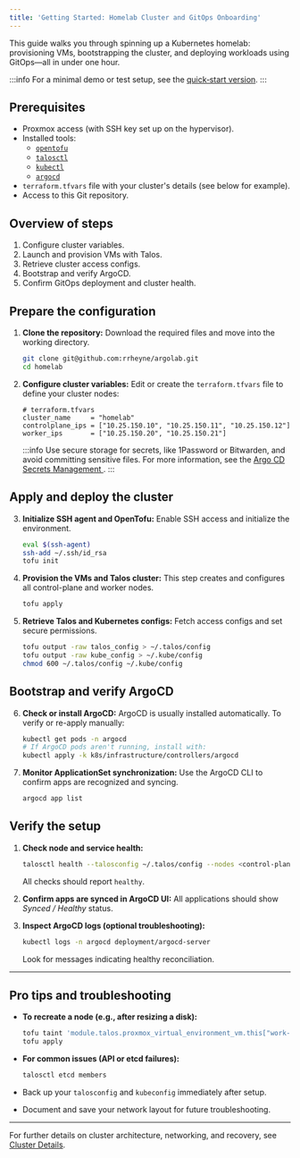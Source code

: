 ```yaml
---
title: 'Getting Started: Homelab Cluster and GitOps Onboarding'
---
```

This guide walks you through spinning up a Kubernetes homelab: provisioning VMs, bootstrapping the cluster, and deploying workloads using GitOps—all in under one hour.

:::info
For a minimal demo or test setup, see the [quick‑start version](./quick-start.md).
:::

## Prerequisites

- Proxmox access (with SSH key set up on the hypervisor).
- Installed tools:
  - [`opentofu`](https://opentofu.org/)
  - [`talosctl`](https://www.talos.dev/)
  - [`kubectl`](https://kubernetes.io/docs/tasks/tools/)
  - [`argocd`](https://argo-cd.readthedocs.io/)
- `terraform.tfvars` file with your cluster's details (see below for example).
- Access to this Git repository.

## Overview of steps

1. Configure cluster variables.
2. Launch and provision VMs with Talos.
3. Retrieve cluster access configs.
4. Bootstrap and verify ArgoCD.
5. Confirm GitOps deployment and cluster health.

## Prepare the configuration

1. **Clone the repository:**
   Download the required files and move into the working directory.

   ```bash
   git clone git@github.com:rrheyne/argolab.git
   cd homelab
   ```

2. **Configure cluster variables:**
   Edit or create the `terraform.tfvars` file to define your cluster nodes:

   ```hcl
   # terraform.tfvars
   cluster_name     = "homelab"
   controlplane_ips = ["10.25.150.10", "10.25.150.11", "10.25.150.12"]
   worker_ips       = ["10.25.150.20", "10.25.150.21"]
   ```

   :::info
   Use secure storage for secrets, like 1Password or Bitwarden, and avoid committing sensitive files. For more information, see the [Argo CD Secrets Management ](https://argo-cd.readthedocs.io/en/stable/operator-manual/secret-management/).
   :::

## Apply and deploy the cluster

3. **Initialize SSH agent and OpenTofu:**
   Enable SSH access and initialize the environment.

   ```bash
   eval $(ssh-agent)
   ssh-add ~/.ssh/id_rsa
   tofu init
   ```

4. **Provision the VMs and Talos cluster:**
   This step creates and configures all control-plane and worker nodes.

   ```bash
   tofu apply
   ```

5. **Retrieve Talos and Kubernetes configs:**
   Fetch access configs and set secure permissions.

   ```bash
   tofu output -raw talos_config > ~/.talos/config
   tofu output -raw kube_config > ~/.kube/config
   chmod 600 ~/.talos/config ~/.kube/config
   ```

## Bootstrap and verify ArgoCD

6. **Check or install ArgoCD:**
   ArgoCD is usually installed automatically. To verify or re-apply manually:

   ```bash
   kubectl get pods -n argocd
   # If ArgoCD pods aren't running, install with:
   kubectl apply -k k8s/infrastructure/controllers/argocd
   ```

7. **Monitor ApplicationSet synchronization:**
   Use the ArgoCD CLI to confirm apps are recognized and syncing.

   ```bash
   argocd app list
   ```

## Verify the setup

1. **Check node and service health:**

   ```bash
   talosctl health --talosconfig ~/.talos/config --nodes <control-plane-IP>
   ```

   All checks should report `healthy`.

2. **Confirm apps are synced in ArgoCD UI:**
   All applications should show *Synced / Healthy* status.

3. **Inspect ArgoCD logs (optional troubleshooting):**

   ```bash
   kubectl logs -n argocd deployment/argocd-server
   ```

   Look for messages indicating healthy reconciliation.

---

## Pro tips and troubleshooting

- **To recreate a node (e.g., after resizing a disk):**

  ```bash
  tofu taint 'module.talos.proxmox_virtual_environment_vm.this["work-00"]'
  tofu apply
  ```

- **For common issues (API or etcd failures):**

  ```bash
  talosctl etcd members
  ```

- Back up your `talosconfig` and `kubeconfig` immediately after setup.
- Document and save your network layout for future troubleshooting.

---
For further details on cluster architecture, networking, and recovery, see [Cluster Details](./architecture.md).
